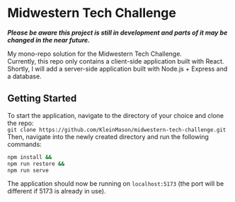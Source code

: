 # Midwestern Tech Challenge

***Please be aware this project is still in development and parts of it may be changed in the near future.***

My mono-repo solution for the Midwestern Tech Challenge.  
Currently, this repo only contains a client-side application built with React. Shortly, I will add a server-side application built with Node.js + Express and a database.

## Getting Started

To start the application, navigate to the directory of your choice and clone the repo:  
`git clone https://github.com/KleinMason/midwestern-tech-challenge.git`  
Then, navigate into the newly created directory and run the following commands:

```bash
npm install &&
npm run restore &&
npm run serve
```

The application should now be running on `localhost:5173` (the port will be different if 5173 is already in use).
